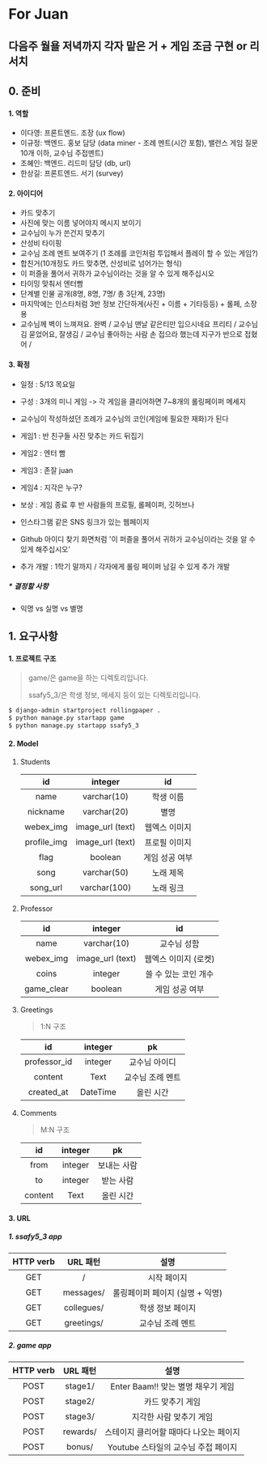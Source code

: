 # For Juan

## 다음주 월욜 저녁까지 각자 맡은 거 + 게임 조금 구현 or 리서치



## 0. 준비

#### 1. 역할

- 이다영: 프론트엔드. 조장 (ux flow)
- 이규정: 백엔드. 홍보 담당 (data miner - 조례 멘트(시간 포함), 밸런스 게임 질문 10개 이하, 교수님 주접멘트)
- 조혜인: 백엔드. 리드미 담당 (db, url)
- 한상길: 프론트엔드. 서기 (survey)

#### 2. 아이디어

- 카드 맞추기
- 사진에 맞는 이름 넣어야지 메시지 보이기
- 교수님이 누가 쓴건지 맞추기
- 산성비 타이핑
- 교수님 조례 멘트 보여주기  (1 조례를 코인처럼 투입해서 플레이 할 수 있는 게임?)
- 합친거(10개정도 카드 맞추면, 산성비로 넘어가는 형식)
- 이 퍼즐을 풀어서 귀하가 교수님이라는 것을 알 수 있게 해주십시오
- 타이밍 맞춰서 엔터빰
- 단계별 인물 공개(8명, 8명, 7명/ 총 3단계, 23명)
- 마지막에는 인스타처럼 3반 정보 간단하게(사진 + 이름 + 기타등등) + 롤페, 소장용
- 교수님께 벽이 느껴져요. 완벽 / 교수님 맨날 같은티만 입으시네요 프리티 / 교수님 김 묻었어요, 잘생김 / 교수님 좋아하는 사람 손 접으라 했는데 지구가 반으로 접혔어 / 

#### 3. 확정
- 일정 : 5/13 목요일
- 구성 : 3개의 미니 게임 -> 각 게임을 클리어하면 7~8개의 롤링페이퍼 메세지
- 교수님이 작성하셨던 조례가 교수님의 코인(게임에 필요한 재화)가 된다
- 게임1 : 반 친구들 사진 맞추는 카드 뒤집기
- 게임2 : 엔터 빰
- 게임3 : 존잘 juan
- 게임4 : 지각은 누구?
- 보상 : 게임 종료 후 반 사람들의 프로필, 롤페이퍼, 깃허브나
-  인스타그램 같은 SNS 링크가 있는 웹페이지

- Github 아이디 찾기 화면처럼 '이 퍼즐을 풀어서 귀하가 교수님이라는 것을 알 수 있게 해주십시오'
- 추가 개발 : 1학기 말까지 / 각자에게 롤링 페이퍼 남길 수 있게 추가 개발

##### * 결정할 사항
- 익명 vs 실명 vs 별명



## 1. 요구사항

#### 1. 프로젝트 구조

> game/은 game을 하는 디렉토리입니다.
>
> ssafy5_3/은 학생 정보, 메세지 등이 있는 디렉토리입니다.

```bash
$ django-admin startproject rollingpaper .
$ python manage.py startapp game
$ python manage.py startapp ssafy5_3
```



#### 2. Model

1. Students

   |     id      |     integer      |       id       |
   | :---------: | :--------------: | :------------: |
   |    name     |   varchar(10)    |   학생 이름    |
   |  nickname   |   varchar(20)    |      별명      |
   |  webex_img  | image_url (text) | 웹엑스 이미지  |
   | profile_img | image_url (text) | 프로필 이미지  |
   |    flag     |     boolean      | 게임 성공 여부 |
   |    song     |   varchar(50)    |   노래 제목    |
   |  song_url   |   varchar(100)   |   노래 링크    |

2. Professor

   |     id     |     integer      |          id          |
   | :--------: | :--------------: | :------------------: |
   |    name    |   varchar(10)    |     교수님 성함      |
   | webex_img  | image_url (text) | 웹엑스 이미지 (로켓) |
   |   coins    |     integer      | 쓸 수 있는 코인 개수 |
   | game_clear |     boolean      |    게임 성공 여부    |

3. Greetings

   > 1:N 구조
   
   |      id      | integer  |        pk        |
   | :----------: | :------: | :--------------: |
   | professor_id | integer  |  교수님 아이디   |
   |   content    |   Text   | 교수님 조례 멘트 |
   |  created_at  | DateTime |    올린 시간     |

4. Comments

   > M:N 구조

   |   id    | integer |     pk      |
   | :-----: | :-----: | :---------: |
   |  from   | integer | 보내는 사람 |
   |   to    | integer |  받는 사람  |
   | content |  Text   |  올린 시간  |



#### 3. URL

##### 1. ssafy5_3 app

| HTTP verb |  URL 패턴  |              설명               |
| :-------: | :--------: | :-----------------------------: |
|    GET    |     /      |           시작 페이지           |
|    GET    | messages/  | 롤링페이퍼 페이지 (실명 + 익명) |
|    GET    | collegues/ |        학생 정보 페이지         |
|    GET    | greetings/ |        교수님 조례 멘트         |

##### 2. game app

| HTTP verb | URL 패턴 |                  설명                  |
| :-------: | :------: | :------------------------------------: |
|   POST    | stage1/  |   Enter Baam!! 맞는 별명 채우기 게임   |
|   POST    | stage2/  |            카드 맞추기 게임            |
|   POST    | stage3/  |        지각한 사람 맞추기 게임         |
|   POST    | rewards/ | 스테이지 클리어할 때마다 나오는 페이지 |
|   POST    |  bonus/  |  Youtube 스타일의 교수님 주접 페이지   |





